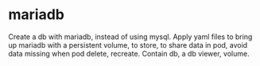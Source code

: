 # mariadb
Create a db with mariadb, instead of using mysql. Apply yaml files to bring up mariadb with a persistent volume, to store, to share data in pod, avoid data missing when pod delete, recreate. Contain db, a db viewer, volume.
